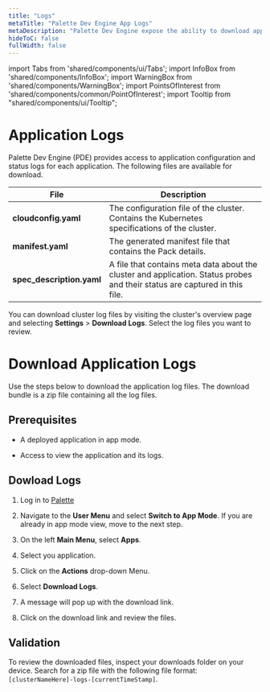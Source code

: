 ```yaml
---
title: "Logs"
metaTitle: "Palette Dev Engine App Logs"
metaDescription: "Palette Dev Engine expose the ability to download applications logs."
hideToC: false
fullWidth: false
---
```


import Tabs from 'shared/components/ui/Tabs';
import InfoBox from 'shared/components/InfoBox';
import WarningBox from 'shared/components/WarningBox';
import PointsOfInterest from 'shared/components/common/PointOfInterest';
import Tooltip from "shared/components/ui/Tooltip";

# Application Logs

Palette Dev Engine (PDE) provides access to application configuration and status logs for each application. The following files are available for download.

| File                      | Description                                                                                                                 |
|---------------------------|-----------------------------------------------------------------------------------------------------------------------------|
| **cloudconfig.yaml**      | The configuration file of the cluster. Contains the Kubernetes specifications of the cluster.                               |
| **manifest.yaml**         | The generated manifest file that contains the Pack details.                                                                 |
| **spec_description.yaml** | A file that contains meta data about the cluster and application. Status probes and their status are captured in this file. |


<InfoBox>

You can download cluster log files by visiting the cluster's overview page and selecting **Settings** > **Download Logs**. Select the log files you want to review.

</InfoBox>


# Download Application Logs

Use the steps below to download the application log files. The download bundle is a zip file containing all the log files.


## Prerequisites

* A deployed application in app mode. 

* Access to view the application and its logs.


## Dowload Logs

1. Log in to [Palette](https://console.spectrocloud.com)


2. Navigate to the **User Menu** and select **Switch to App Mode**. If you are already in app mode view, move to the next step.


3. On the left **Main Menu**, select **Apps**.


4. Select you application.


5. Click on the **Actions** drop-down Menu. 


6. Select **Download Logs**. 


7. A message will pop up with the download link.


8. Click on the download link and review the files.


## Validation

To review the downloaded files, inspect your downloads folder on your device. Search for a zip file with the following file format: `[clusterNameHere]-logs-[currentTimeStamp]`.